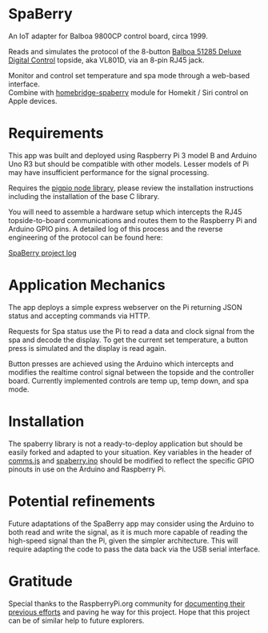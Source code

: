 # SpaBerry
An IoT adapter for Balboa 9800CP control board, circa 1999.

Reads and simulates the protocol of the 8-button [Balboa 51285 Deluxe Digital Control](https://spacare.com/51058BalboaSerielDeluxeTopsideControl.aspx) topside, aka VL801D, via an 8-pin RJ45 jack.  

Monitor and control set temperature and spa mode through a web-based interface.  
Combine with [homebridge-spaberry](https://github.com/heisler3030/homebridge-spaberry) module for Homekit / Siri control on Apple devices.


# Requirements

This app was built and deployed using Raspberry Pi 3 model B and Arduino Uno R3 but should be compatible with other models.  Lesser models of Pi may have insufficient performance for the signal processing.

Requires the [pigpio node library](https://github.com/fivdi/pigpio), please review the installation instructions including the installation of the base C library.

You will need to assemble a hardware setup which intercepts the RJ45 topside-to-board communications and routes them to the Raspberry Pi and Arduino GPIO pins.  A detailed log of this process and the reverse engineering of the protocol can be found here:

[SpaBerry project log](https://docs.google.com/document/d/1xuc5N6-Q7J7bQxBARYjUywhqkIFjOnh8vAHqEya5QAI/edit?usp=sharing)

# Application Mechanics

The app deploys a simple express webserver on the Pi returning JSON status and accepting commands via HTTP.

Requests for Spa status use the Pi to read a data and clock signal from the spa and decode the display.  To get the current set temperature, a button press is simulated and the display is read again.

Button presses are achieved using the Arduino which intercepts and modifies the realtime control signal between the topside and the controller board.  Currently implemented controls are temp up, temp down, and spa mode.


# Installation

The spaberry library is not a ready-to-deploy application but should be easily forked and adapted to your situation.  Key variables in the header of [comms.js](https://github.com/heisler3030/spaberry/blob/main/comms.js) and [spaberry.ino](https://github.com/heisler3030/spaberry/blob/main/spaberry.ino) should be modified to reflect the specific GPIO pinouts in use on the Arduino and Raspberry Pi.

# Potential refinements

Future adaptations of the SpaBerry app may consider using the Arduino to both read and write the signal, as it is much more capable of reading the high-speed signal than the Pi, given the simpler architecture.  This will require adapting the code to pass the data back via the USB serial interface.

# Gratitude

Special thanks to the RaspberryPi.org community for [documenting their previous efforts](https://www.raspberrypi.org/forums/viewtopic.php?t=175399) and paving he way for this project.  Hope that this project can be of similar help to future explorers.
